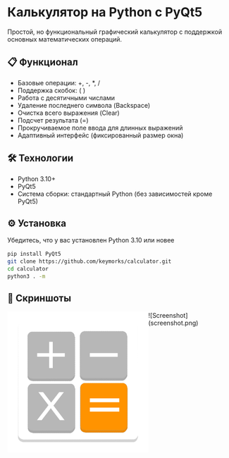 # Калькулятор на Python с PyQt5

Простой, но функциональный графический калькулятор с поддержкой основных математических операций.

## 📋 Функционал
- Базовые операции: +, -, *, /
- Поддержка скобок: ( )
- Работа с десятичными числами
- Удаление последнего символа (Backspace)
- Очистка всего выражения (Clear)
- Подсчет результата (=)
- Прокручиваемое поле ввода для длинных выражений
- Адаптивный интерфейс (фиксированный размер окна)

## 🛠️ Технологии
- Python 3.10+
- PyQt5
- Система сборки: стандартный Python (без зависимостей кроме PyQt5)

## ⚙️ Установка
Убедитесь, что у вас установлен Python 3.10 или новее
```bash
pip install PyQt5
git clone https://github.com/keymorks/calculator.git
cd calculator
python3 . -m
```

## 📸 Скриншоты
<img src="icon.png" width="320" alt="Иконка калькулятора" align="left">
![Screenshot](screenshot.png)

